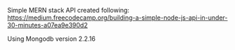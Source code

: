 
Simple MERN stack API created following: 
https://medium.freecodecamp.org/building-a-simple-node-js-api-in-under-30-minutes-a07ea9e390d2

Using Mongodb version 2.2.16